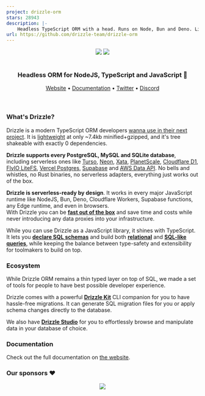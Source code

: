 ```yaml
---
project: drizzle-orm
stars: 28943
description: |-
    Headless TypeScript ORM with a head. Runs on Node, Bun and Deno. Lives on the Edge and yes, it's a JavaScript ORM too 😅
url: https://github.com/drizzle-team/drizzle-orm
---
```


<div align="center">
  <img src="./misc/readme/logo-github-sq-dark.svg#gh-dark-mode-only" />
  <img src="./misc/readme/logo-github-sq-light.svg#gh-light-mode-only" />
</div>

<br/>
<div align="center">
  <h3>Headless ORM for NodeJS, TypeScript and JavaScript 🚀</h3>
  <a href="https://orm.drizzle.team">Website</a> •
  <a href="https://orm.drizzle.team/docs/overview">Documentation</a> •
  <a href="https://x.com/drizzleorm">Twitter</a> •
  <a href="https://driz.link/discord">Discord</a>
</div>

<br/>
<br/>

### What's Drizzle?
Drizzle is a modern TypeScript ORM developers [wanna use in their next project](https://stateofdb.com/tools/drizzle). 
It is [lightweight](https://bundlephobia.com/package/drizzle-orm) at only ~7.4kb minified+gzipped, and it's tree shakeable with exactly 0 dependencies. 

**Drizzle supports every PostgreSQL, MySQL and SQLite database**, including serverless ones like [Turso](https://orm.drizzle.team/docs/get-started-sqlite#turso), [Neon](https://orm.drizzle.team/docs/get-started-postgresql#neon), [Xata](xata.io), [PlanetScale](https://orm.drizzle.team/docs/get-started-mysql#planetscale), [Cloudflare D1](https://orm.drizzle.team/docs/get-started-sqlite#cloudflare-d1), [FlyIO LiteFS](https://fly.io/docs/litefs/), [Vercel Postgres](https://orm.drizzle.team/docs/get-started-postgresql#vercel-postgres), [Supabase](https://orm.drizzle.team/docs/get-started-postgresql#supabase) and [AWS Data API](https://orm.drizzle.team/docs/get-started-postgresql#aws-data-api). No bells and whistles, no Rust binaries, no serverless adapters, everything just works out of the box.

**Drizzle is serverless-ready by design**. It works in every major JavaScript runtime like NodeJS, Bun, Deno, Cloudflare Workers, Supabase functions, any Edge runtime, and even in browsers.  
With Drizzle you can be [**fast out of the box**](https://orm.drizzle.team/benchmarks) and save time and costs while never introducing any data proxies into your infrastructure. 

While you can use Drizzle as a JavaScript library, it shines with TypeScript. It lets you [**declare SQL schemas**](https://orm.drizzle.team/docs/sql-schema-declaration) and build both [**relational**](https://orm.drizzle.team/docs/rqb) and [**SQL-like queries**](https://orm.drizzle.team/docs/select), while keeping the balance between type-safety and extensibility for toolmakers to build on top.  

### Ecosystem
While Drizzle ORM remains a thin typed layer on top of SQL, we made a set of tools for people to have best possible developer experience.  
  
Drizzle comes with a powerful [**Drizzle Kit**](https://orm.drizzle.team/kit-docs/overview) CLI companion for you to have hassle-free migrations. It can generate SQL migration files for you or apply schema changes directly to the database.  
  
We also have [**Drizzle Studio**](https://orm.drizzle.team/drizzle-studio/overview) for you to effortlessly browse and manipulate data in your database of choice.

### Documentation
Check out the full documentation on [the website](https://orm.drizzle.team/docs/overview).

### Our sponsors ❤️
<p align="center">
<a href="https://drizzle.team" target="_blank">
<img src='https://api.drizzle.team/v2/sponsors/svg'/>
</a>
</p>

